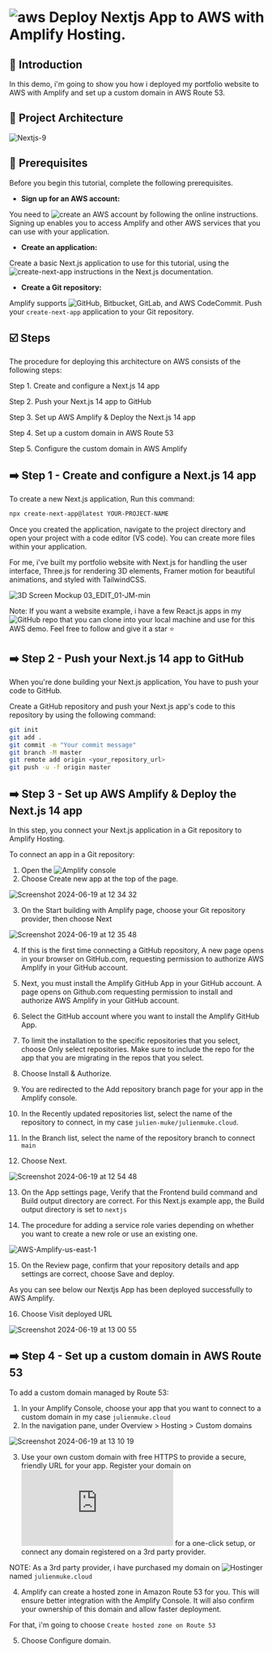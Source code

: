 # ![aws](https://github.com/julien-muke/Search-Engine-Website-using-AWS/assets/110755734/01cd6124-8014-4baa-a5fe-bd227844d263)     Deploy Nextjs App to AWS with Amplify Hosting.


## <a name="introduction">🤖 Introduction</a>

In this demo, i'm going to show you how i deployed my portfolio website to AWS with Amplify and set up a custom domain in AWS Route 53.

## <a name="design">📐 Project Architecture</a>

![Nextjs-9](https://github.com/julien-muke/deploy-nextjs-app-on-aws-amplify/assets/110755734/ff268da1-4ef4-40b8-9bec-cee842426f82)


## 📝 Prerequisites

Before you begin this tutorial, complete the following prerequisites.

* **Sign up for an AWS account:**

You need to ![create an AWS account](https://portal.aws.amazon.com/billing/signup#/start/email) by following the online instructions. Signing up enables you to access Amplify and other AWS services that you can use with your application.

* **Create an application:**

Create a basic Next.js application to use for this tutorial, using the ![create-next-app](https://nextjs.org/docs/app/api-reference/create-next-app) instructions in the Next.js documentation.

* **Create a Git repository:**

Amplify supports ![GitHub](https://github.com/signup), Bitbucket, GitLab, and AWS CodeCommit. Push your `create-next-app` application to your Git repository.


## <a name="steps">☑️ Steps</a>

The procedure for deploying this architecture on AWS consists of the following steps:

Step 1. Create and configure a Next.js 14 app

Step 2. Push your Next.js 14 app to GitHub

Step 3. Set up AWS Amplify & Deploy the Next.js 14 app

Step 4. Set up a custom domain in AWS Route 53

Step 5. Configure the custom domain in AWS Amplify


## ➡️ Step 1 - Create and configure a Next.js 14 app

To create a new Next.js application, Run this command:

```bash
npx create-next-app@latest YOUR-PROJECT-NAME
```

Once you created the application, navigate to the project directory and open your project with a code editor (VS code). You can create more files within your application.

For me, i've built my portfolio website with Next.js for handling the user interface, Three.js for rendering 3D elements, Framer motion for beautiful animations, and styled with TailwindCSS.

![3D Screen Mockup 03_EDIT_01-JM-min](https://github.com/julien-muke/deploy-nextjs-app-on-aws-amplify/assets/110755734/06009c5c-6ea5-4afb-a199-764df861d4fd)

Note: If you want a website example, i have a few React.js apps in my ![GitHub repo](https://github.com/julien-muke) that you can clone into your local machine and use for this AWS demo. Feel free to follow and give it a star ⭐


## ➡️ Step 2 - Push your Next.js 14 app to GitHub

When you're done building your Next.js application, You have to push your code to GitHub.

Create a GitHub repository and push your Next.js app's code to this repository by using the following command:

```bash
git init
git add .
git commit -m "Your commit message"
git branch -M master
git remote add origin <your_repository_url>
git push -u -f origin master
```

## ➡️ Step 3 - Set up AWS Amplify & Deploy the Next.js 14 app

In this step, you connect your Next.js application in a Git repository to Amplify Hosting.

To connect an app in a Git repository:

1. Open the ![Amplify console](https://console.aws.amazon.com/amplify/)
2. Choose Create new app at the top of the page.

![Screenshot 2024-06-19 at 12 34 32](https://github.com/julien-muke/deploy-nextjs-app-on-aws-amplify/assets/110755734/30ed747b-5fdb-4622-b5e1-10212bbadbb2)


3. On the Start building with Amplify page, choose your Git repository provider, then choose Next

![Screenshot 2024-06-19 at 12 35 48](https://github.com/julien-muke/deploy-nextjs-app-on-aws-amplify/assets/110755734/6995955e-4c5e-4f05-8248-739f5aafea30)

4. If this is the first time connecting a GitHub repository, A new page opens in your browser on GitHub.com, requesting permission to authorize AWS Amplify in your GitHub account. 

5. Next, you must install the Amplify GitHub App in your GitHub account. A page opens on Github.com requesting permission to install and authorize AWS Amplify in your GitHub account.

6. Select the GitHub account where you want to install the Amplify GitHub App.

7. To limit the installation to the specific repositories that you select, choose Only select repositories. Make sure to include the repo for the app that you are migrating in the repos that you select.

8. Choose Install & Authorize.

9. You are redirected to the Add repository branch page for your app in the Amplify console.

10. In the Recently updated repositories list, select the name of the repository to connect, in my case `julien-muke/julienmuke.cloud`.

11. In the Branch list, select the name of the repository branch to connect `main`

12. Choose Next.

![Screenshot 2024-06-19 at 12 54 48](https://github.com/julien-muke/deploy-nextjs-app-on-aws-amplify/assets/110755734/76ab9821-3cd5-4044-bdd6-dd2b21f3d954)

13. On the App settings page, Verify that the Frontend build command and Build output directory are correct. For this Next.js example app, the Build output directory is set to `nextjs`

14. The procedure for adding a service role varies depending on whether you want to create a new role or use an existing one.


![AWS-Amplify-us-east-1](https://github.com/julien-muke/deploy-nextjs-app-on-aws-amplify/assets/110755734/de8e681d-e539-4e54-a043-24745992b24e)


15. On the Review page, confirm that your repository details and app settings are correct, choose Save and deploy.

As you can see below our Nextjs App has been deployed successfully to AWS Amplify.

16. Choose Visit deployed URL

![Screenshot 2024-06-19 at 13 00 55](https://github.com/julien-muke/deploy-nextjs-app-on-aws-amplify/assets/110755734/93bbf786-cf86-4b88-ad1f-9b62c020fd00)


## ➡️ Step 4 - Set up a custom domain in AWS Route 53

To add a custom domain managed by Route 53:

1. In your Amplify Console, choose your app that you want to connect to a custom domain in my case `julienmuke.cloud`
2. In the navigation pane, under Overview > Hosting > Custom domains

![Screenshot 2024-06-19 at 13 10 19](https://github.com/julien-muke/deploy-nextjs-app-on-aws-amplify/assets/110755734/33416e0a-2fc6-459f-a77f-50a251da16ae)


3. Use your own custom domain with free HTTPS to provide a secure, friendly URL for your app. Register your domain on ![Amazon Route 53](https://docs.aws.amazon.com/Route53/latest/DeveloperGuide/domain-register.html) for a one-click setup, or connect any domain registered on a 3rd party provider.

NOTE: As a 3rd party provider, i have purchased my domain on ![Hostinger](https://www.hostinger.com/) named `julienmuke.cloud` 


4. Amplify can create a hosted zone in Amazon Route 53 for you. This will ensure better integration with the Amplify Console. It will also confirm your ownership of this domain and allow faster deployment.

For that, i'm going to choose `Create hosted zone on Route 53`

5. Choose Configure domain.

